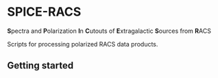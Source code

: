 # SPICE-RACS
**S**pectra and **P**olarization **I**n **C**utouts of **E**xtragalactic **S**ources from **R**ACS

Scripts for processing polarized RACS data products.

## Getting started